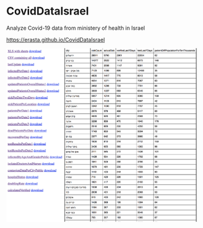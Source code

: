 # CovidDataIsrael
Analyze Covid-19 data from ministery of health in Israel

https://erasta.github.io/CovidDataIsrael

<img src="images/ScreenShot.png"/>